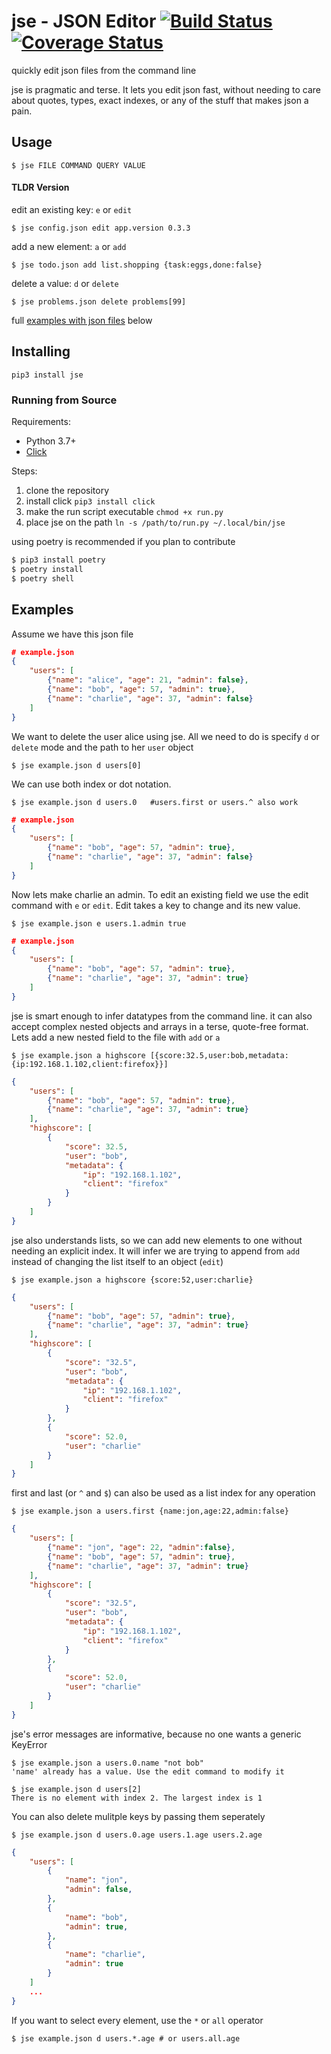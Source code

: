 # jse - JSON Editor [![Build Status](https://travis-ci.org/bjubes/jse.svg?branch=master)](https://travis-ci.org/bjubes/jse) [![Coverage Status](https://coveralls.io/repos/github/bjubes/jse/badge.svg?branch=master)](https://coveralls.io/github/bjubes/jse?branch=master)


quickly edit json files from the command line

jse is pragmatic and terse. It lets you edit json fast, without needing to care about quotes, types, exact indexes, or any of the stuff that makes json a pain.
## Usage
```
$ jse FILE COMMAND QUERY VALUE
```
#### TLDR Version
edit an existing key: `e` or `edit`
```
$ jse config.json edit app.version 0.3.3
```
add a new element: `a` or `add`
```
$ jse todo.json add list.shopping {task:eggs,done:false}
```
delete a value: `d` or `delete`
```
$ jse problems.json delete problems[99]
```
full [examples with json files](#examples) below

## Installing

```
pip3 install jse
```

### Running from Source
Requirements:
- Python 3.7+
- [Click](https://pypi.org/project/click/)

Steps:
1. clone the repository
2. install click `pip3 install click`
3. make the run script executable `chmod +x run.py`
4. place jse on the path `ln -s /path/to/run.py ~/.local/bin/jse`

using poetry is recommended if you plan to contribute
```bash
$ pip3 install poetry
$ poetry install
$ poetry shell 
```

## Examples
Assume we have this json file
```json
# example.json
{
    "users": [
        {"name": "alice", "age": 21, "admin": false},
        {"name": "bob", "age": 57, "admin": true},
        {"name": "charlie", "age": 37, "admin": false}
    ]
}
```

We want to delete the user alice using jse. All we need to do is specify `d` or `delete` mode and the path to her `user` object
```
$ jse example.json d users[0]
```
We can use both index or dot notation.
```shell
$ jse example.json d users.0   #users.first or users.^ also work
```
```json
# example.json
{
    "users": [
        {"name": "bob", "age": 57, "admin": true},
        {"name": "charlie", "age": 37, "admin": false}
    ]
}
```
Now lets make charlie an admin. To edit an existing field we use the edit command with `e` or `edit`. Edit takes a key to change and its new value.
```
$ jse example.json e users.1.admin true
```
```json
# example.json
{
    "users": [
        {"name": "bob", "age": 57, "admin": true},
        {"name": "charlie", "age": 37, "admin": true}
    ]
}
```
jse is smart enough to infer datatypes from the command line. it can also accept complex nested objects and arrays in a terse, quote-free format. Lets add a new nested field to the file with `add` or `a`
```
$ jse example.json a highscore [{score:32.5,user:bob,metadata:{ip:192.168.1.102,client:firefox}}]
```
```json
{
    "users": [
        {"name": "bob", "age": 57, "admin": true},
        {"name": "charlie", "age": 37, "admin": true}
    ],
    "highscore": [
        {
            "score": 32.5,
            "user": "bob",
            "metadata": {
                "ip": "192.168.1.102",
                "client": "firefox"
            }
        }
    ]
}
```
jse also understands lists, so we can add new elements to one without needing an explicit index. It will infer we are trying to append from `add` instead of changing the list itself to an object (`edit`)
```
$ jse example.json a highscore {score:52,user:charlie}
```
```json
{
    "users": [
        {"name": "bob", "age": 57, "admin": true},
        {"name": "charlie", "age": 37, "admin": true}
    ],
    "highscore": [
        {
            "score": "32.5",
            "user": "bob",
            "metadata": {
                "ip": "192.168.1.102",
                "client": "firefox"
            }
        },
        {
            "score": 52.0,
            "user": "charlie"
        }
    ]
}
```
first and last (or `^` and `$`) can also be used as a list index for any operation

```
$ jse example.json a users.first {name:jon,age:22,admin:false}
```
```json
{
    "users": [
        {"name": "jon", "age": 22, "admin":false},
        {"name": "bob", "age": 57, "admin": true},
        {"name": "charlie", "age": 37, "admin": true}
    ],
    "highscore": [
        {
            "score": "32.5",
            "user": "bob",
            "metadata": {
                "ip": "192.168.1.102",
                "client": "firefox"
            }
        },
        {
            "score": 52.0,
            "user": "charlie"
        }
    ]
}
```

jse's error messages are informative, because no one wants a generic KeyError
```
$ jse example.json a users.0.name "not bob"
'name' already has a value. Use the edit command to modify it
```
```
$ jse example.json d users[2]
There is no element with index 2. The largest index is 1
```

You can also delete mulitple keys by passing them seperately
```
$ jse example.json d users.0.age users.1.age users.2.age
```
```json
{
    "users": [
        {
            "name": "jon",
            "admin": false,
        },
        {
            "name": "bob",
            "admin": true,
        },
        {
            "name": "charlie",
            "admin": true
        }
    ]
    ...
}
```
If you want to select every element, use the  `*` or `all` operator
```shell
$ jse example.json d users.*.age # or users.all.age
```
